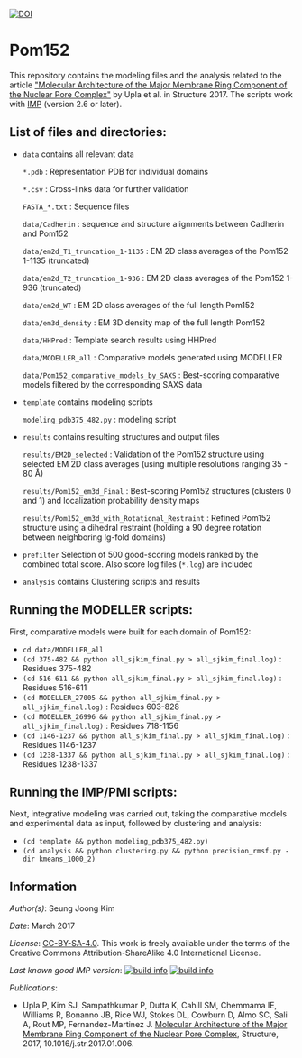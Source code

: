 [![DOI](https://zenodo.org/badge/DOI/10.5281/zenodo.1231518.svg)](https://doi.org/10.5281/zenodo.1231518)

# Pom152

This repository contains the modeling files and the analysis related to the
article ["Molecular Architecture of the Major Membrane Ring Component of the Nuclear Pore Complex"](https://www.ncbi.nlm.nih.gov/pubmed/28162953)
by Upla et al. in Structure 2017. The scripts work with
[IMP](https://integrativemodeling.org/) (version 2.6 or later).

## List of files and directories:

- `data`		            contains all relevant data 
   
   `*.pdb` : Representation PDB for individual domains

   `*.csv` : Cross-links data for further validation

   `FASTA_*.txt` : Sequence files

  `data/Cadherin` : sequence and structure alignments between Cadherin and Pom152
  
  `data/em2d_T1_truncation_1-1135` : EM 2D class averages of the Pom152 1-1135 (truncated)
  
  `data/em2d_T2_truncation_1-936` : EM 2D class averages of the Pom152 1-936 (truncated)
  
  `data/em2d_WT` : EM 2D class averages of the full length Pom152
  
  `data/em3d_density` : EM 3D density map of the full length Pom152
  
  `data/HHPred` : Template search results using HHPred
  
  `data/MODELLER_all` : Comparative models generated using MODELLER
  
  `data/Pom152_comparative_models_by_SAXS` : Best-scoring comparative models filtered by the corresponding SAXS data


- `template`			                  contains modeling scripts

  `modeling_pdb375_482.py`  : modeling script


- `results`		                      contains resulting structures and output files

  `results/EM2D_selected` : Validation of the Pom152 structure using selected EM 2D class averages (using multiple resolutions ranging 35 - 80 Å)
  
  `results/Pom152_em3d_Final` : Best-scoring Pom152 structures (clusters 0 and 1) and localization probability density maps
  
  `results/Pom152_em3d_with_Rotational_Restraint` : Refined Pom152 structure using a dihedral restraint (holding a 90 degree rotation between neighboring Ig-fold domains)


- `prefilter`			                 Selection of 500 good-scoring models ranked by the combined total score.  Also score log files (`*.log`) are included

- `analysis`			                  contains Clustering scripts and results

## Running the MODELLER scripts:

First, comparative models were built for each domain of Pom152:

- `cd data/MODELLER_all`
- `(cd 375-482 && python all_sjkim_final.py > all_sjkim_final.log)` : Residues 375-482
- `(cd 516-611 && python all_sjkim_final.py > all_sjkim_final.log)` : Residues 516-611
- `(cd MODELLER_27005 && python all_sjkim_final.py > all_sjkim_final.log)` : Residues 603-828
- `(cd MODELLER_26996 && python all_sjkim_final.py > all_sjkim_final.log)` : Residues 718-1156
- `(cd 1146-1237 && python all_sjkim_final.py > all_sjkim_final.log)` : Residues 1146-1237
- `(cd 1238-1337 && python all_sjkim_final.py > all_sjkim_final.log)` : Residues 1238-1337

## Running the IMP/PMI scripts:

Next, integrative modeling was carried out, taking the comparative models
and experimental data as input, followed by clustering and analysis:

- `(cd template && python modeling_pdb375_482.py)`
- `(cd analysis && python clustering.py && python precision_rmsf.py -dir kmeans_1000_2)`

## Information

_Author(s)_: Seung Joong Kim

_Date_: March 2017

_License_: [CC-BY-SA-4.0](https://creativecommons.org/licenses/by-sa/4.0/legalcode).
This work is freely available under the terms of the Creative Commons
Attribution-ShareAlike 4.0 International License.

_Last known good IMP version_: [![build info](https://integrativemodeling.org/systems/27/badge.svg?branch=master)](https://integrativemodeling.org/systems/) [![build info](https://integrativemodeling.org/systems/27/badge.svg?branch=develop)](https://integrativemodeling.org/systems/)

_Publications_:
 - Upla P, Kim SJ, Sampathkumar P, Dutta K, Cahill SM, Chemmama IE, Williams R, Bonanno JB, Rice WJ, Stokes DL, Cowburn D, Almo SC, Sali A, Rout MP, Fernandez-Martinez J. [Molecular Architecture of the Major Membrane Ring Component of the Nuclear Pore Complex](https://www.ncbi.nlm.nih.gov/pubmed/28162953), Structure, 2017, 10.1016/j.str.2017.01.006.
